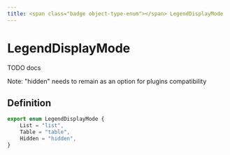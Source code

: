 ```yaml
---
title: <span class="badge object-type-enum"></span> LegendDisplayMode
---
```

# <span class="badge object-type-enum"></span> LegendDisplayMode

TODO docs

Note: "hidden" needs to remain as an option for plugins compatibility

## Definition

```typescript
export enum LegendDisplayMode {
	List = "list",
	Table = "table",
	Hidden = "hidden",
}

```
